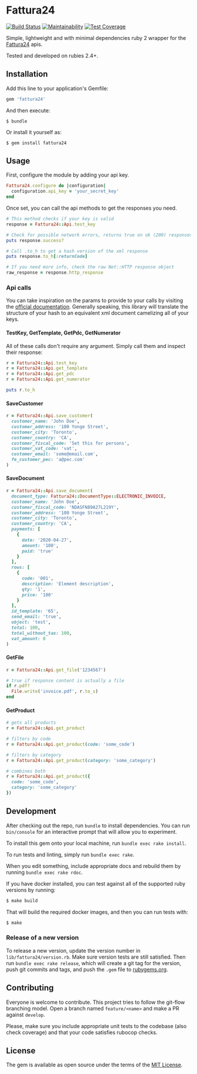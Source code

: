 # Fattura24

[![Build Status](https://travis-ci.org/snada/fattura24.svg?branch=master)](https://travis-ci.org/snada/fattura24)
[![Maintainability](https://api.codeclimate.com/v1/badges/8db0d6f2c8e567f09319/maintainability)](https://codeclimate.com/github/snada/fattura24/maintainability)
[![Test Coverage](https://api.codeclimate.com/v1/badges/8db0d6f2c8e567f09319/test_coverage)](https://codeclimate.com/github/snada/fattura24/test_coverage)

Simple, lightweight and with minimal dependencies ruby 2 wrapper for the [Fattura24](https://www.fattura24.com/) apis.

Tested and developed on rubies 2.4+.

## Installation

Add this line to your application's Gemfile:

```ruby
gem 'fattura24'
```

And then execute:

    $ bundle

Or install it yourself as:

    $ gem install fattura24

## Usage

First, configure the module by adding your api key.

```ruby
Fattura24.configure do |configuration|
  configuration.api_key = 'your_secret_key'
end
```

Once set, you can call the api methods to get the responses you need.

```ruby
# This method checks if your key is valid
response = Fattura24::Api.test_key

# Check for possible network errors, returns true on ok (200) responses
puts response.success?

# Call .to_h to get a hash version of the xml response
puts response.to_h[:returnCode]

# If you need more info, check the raw Net::HTTP response object
raw_response = response.http_response
```

### Api calls

You can take inspiration on the params to provide to your calls by visiting the [official documentation](https://www.fattura24.com/api-documentazione/).
Generally speaking, this library will translate the structure of your hash to an equivalent xml document camelizing all of your keys.

#### TestKey, GetTemplate, GetPdc, GetNumerator

All of these calls don't require any argument. Simply call them and inspect their response:

```ruby
r = Fattura24::Api.test_key
r = Fattura24::Api.get_template
r = Fattura24::Api.get_pdc
r = Fattura24::Api.get_numerator

puts r.to_h
```

#### SaveCustomer

```ruby
r = Fattura24::Api.save_customer(
  customer_name: 'John Doe',
  customer_address: '100 Yonge Street',
  customer_city: 'Toronto',
  customer_country: 'CA',
  customer_fiscal_code: 'Set this for persons',
  customer_vat_code: 'vat',
  customer_email: 'some@email.com',
  fe_customer_pec: 'a@pec.com'
)
```

#### SaveDocument

```ruby
r = Fattura24::Api.save_document(
  document_type: Fattura24::DocumentType::ELECTRONIC_INVOICE,
  customer_name: 'John Doe',
  customer_fiscal_code: 'NDASFN89A27L219Y',
  customer_address: '100 Yonge Street',
  customer_city: 'Toronto',
  customer_country: 'CA',
  payments: [
    {
      date: '2020-04-27',
      amount: '100',
      paid: 'true'
    }
  ],
  rows: [
    {
      code: '001',
      description: 'Element description',
      qty: '1',
      price: '100'
    }
  ],
  id_template: '65',
  send_email: 'true',
  object: 'test',
  total: 100,
  total_without_tax: 100,
  vat_amount: 0
)
```

#### GetFile

```ruby
r = Fattura24::Api.get_file('1234567')

# true if response content is actually a file
if r.pdf?
  File.write('invoice.pdf', r.to_s)
end
```

#### GetProduct

```ruby
# gets all products
r = Fattura24::Api.get_product

# filters by code
r = Fattura24::Api.get_product(code: 'some_code')

# filters by category
r = Fattura24::Api.get_product(category: 'some_category')

# combines both
r = Fattura24::Api.get_product({
  code: 'some_code',
  category: 'some_category'
})
```

## Development

After checking out the repo, run `bundle` to install dependencies. You can run `bin/console` for an interactive prompt that will allow you to experiment.

To install this gem onto your local machine, run `bundle exec rake install`.

To run tests and linting, simply run `bundle exec rake`.

When you edit something, include appropriate docs and rebuild them by running `bundle exec rake rdoc`.

If you have docker installed, you can test against all of the supported ruby versions by running:

```bash
$ make build
```

That will build the required docker images, and then you can run tests with:

```bash
$ make
```

### Release of a new version

To release a new version, update the version number in `lib/fattura24/version.rb`. Make sure version tests are still satisfied.
Then run `bundle exec rake release`, which will create a git tag for the version, push git commits and tags, and push the `.gem` file to [rubygems.org](https://rubygems.org).

## Contributing

Everyone is welcome to contribute.
This project tries to follow the git-flow branching model. Open a branch named `feature/<name>` and make a PR against `develop`.

Please, make sure you include appropriate unit tests to the codebase (also check coverage) and that your code satisfies rubocop checks.

## License

The gem is available as open source under the terms of the [MIT License](https://opensource.org/licenses/MIT).
